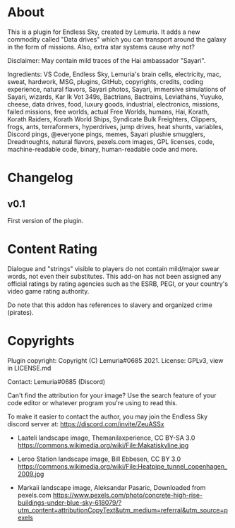 # About
This is a plugin for Endless Sky, created by Lemuria. It adds a new commodity called "Data drives" which you can transport around the galaxy in the form of missions. Also, extra star systems cause why not?

Disclaimer: May contain mild traces of the Hai ambassador "Sayari".

Ingredients: VS Code, Endless Sky, Lemuria's brain cells, electricity, mac, sweat, hardwork, MSG, plugins, GitHub, copyrights, credits, coding experience, natural flavors, Sayari photos, Sayari, immersive simulations of Sayari, wizards, Kar Ik Vot 349s, Bactrians, Bactrains, Leviathans, Yuyuko, cheese, data drives, food, luxury goods, industrial, electronics, missions, failed missions, free worlds, actual Free Worlds, humans, Hai, Korath, Korath Raiders, Korath World Ships, Syndicate Bulk Freighters, Clippers, frogs, ants, terraformers, hyperdrives, jump drives, heat shunts, variables, Discord pings, @everyone pings, memes, Sayari plushie smugglers, Dreadnoughts, natural flavors, pexels.com images, GPL licenses, code, machine-readable code, binary, human-readable code and more.
# Changelog 

## v0.1
 First version of the plugin.


# Content Rating
Dialogue and "strings" visible to players do not contain mild/major swear words, not even their substitutes. This add-on has not been assigned any official ratings by rating agencies such as the ESRB, PEGI, or your country's video game rating authority.

Do note that this addon has references to slavery and organized crime (pirates).

# Copyrights
Plugin copyright: Copyright (C) Lemuria#0685 2021. License: GPLv3, view in LICENSE.md

Contact:          Lemuria#0685 (Discord)


Can't find the attribution for your image? Use the search feature of your code editor or whatever program you're using to read this.

To make it easier to contact the author, you may join the Endless Sky discord server at: https://discord.com/invite/ZeuASSx
             


 * Laateli landscape image, Themanilaxperience, CC BY-SA 3.0
   https://commons.wikimedia.org/wiki/File:Makatiskyline.jpg

 * Leroo Station landscape image, Bill Ebbesen, CC BY 3.0
   https://commons.wikimedia.org/wiki/File:Heatpipe_tunnel_copenhagen_2009.jpg

 * Markaii landscape image, Aleksandar Pasaric, Downloaded from pexels.com
   https://www.pexels.com/photo/concrete-high-rise-buildings-under-blue-sky-618079/?utm_content=attributionCopyText&utm_medium=referral&utm_source=pexels
